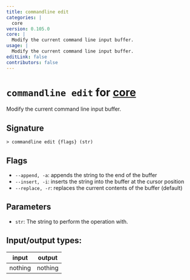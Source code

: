 ```yaml
---
title: commandline edit
categories: |
  core
version: 0.105.0
core: |
  Modify the current command line input buffer.
usage: |
  Modify the current command line input buffer.
editLink: false
contributors: false
---
```

<!-- This file is automatically generated. Please edit the command in https://github.com/nushell/nushell instead. -->

# `commandline edit` for [core](/commands/categories/core.md)

<div class='command-title'>Modify the current command line input buffer.</div>

## Signature

```> commandline edit {flags} (str)```

## Flags

 -  `--append, -a`: appends the string to the end of the buffer
 -  `--insert, -i`: inserts the string into the buffer at the cursor position
 -  `--replace, -r`: replaces the current contents of the buffer (default)

## Parameters

 -  `str`: The string to perform the operation with.


## Input/output types:

| input   | output  |
| ------- | ------- |
| nothing | nothing |